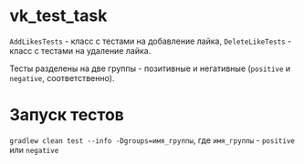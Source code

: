 # vk_test_task

`AddLikesTests` - класс с тестами на добавление лайка,
`DeleteLikeTests` - класс с тестами на удаление лайка.

Тесты разделены на две группы - позитивные и негативные (`positive` и `negative`, соответственно).

# Запуск тестов
`gradlew clean test --info -Dgroups=имя_группы`, где `имя_группы` - `positive` или `negative`
